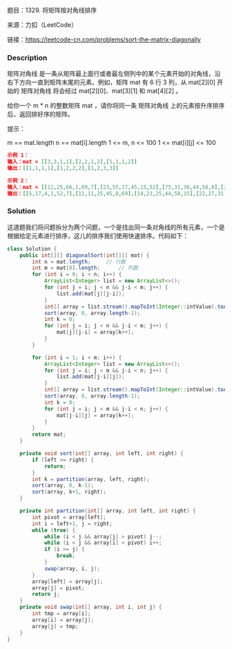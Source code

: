 题目：1329. 将矩阵按对角线排序

来源：力扣（LeetCode）

链接：https://leetcode-cn.com/problems/sort-the-matrix-diagonally


### Description

矩阵对角线 是一条从矩阵最上面行或者最左侧列中的某个元素开始的对角线，沿右下方向一直到矩阵末尾的元素。例如，矩阵 mat 有 6 行 3 列，从 mat[2][0] 开始的 矩阵对角线 将会经过 mat[2][0]、mat[3][1] 和 mat[4][2] 。

给你一个 m * n 的整数矩阵 mat ，请你将同一条 矩阵对角线 上的元素按升序排序后，返回排好序的矩阵。


提示：

m == mat.length
n == mat[i].length
1 <= m, n <= 100
1 <= mat[i][j] <= 100

```json
示例 1：
输入：mat = [[3,3,1,1],[2,2,1,2],[1,1,1,2]]
输出：[[1,1,1,1],[1,2,2,2],[1,2,3,3]]

示例 2：
输入：mat = [[11,25,66,1,69,7],[23,55,17,45,15,52],[75,31,36,44,58,8],[22,27,33,25,68,4],[84,28,14,11,5,50]]
输出：[[5,17,4,1,52,7],[11,11,25,45,8,69],[14,23,25,44,58,15],[22,27,31,36,50,66],[84,28,75,33,55,68]]
```



### Solution

这道题我们将问题拆分为两个问题，一个是找出同一条对角线的所有元素，一个是根据给定元素进行排序，这儿的排序我们使用快速排序。代码如下：

```java
class Solution {
    public int[][] diagonalSort(int[][] mat) {
        int n = mat.length;     // 行数
        int m = mat[0].length;      // 列数
        for (int i = 0; i < n; i++) {
            ArrayList<Integer> list = new ArrayList<>();
            for (int j = i; j < n && j-i < m; j++) {
                list.add(mat[j][j-i]);
            }
            int[] array = list.stream().mapToInt(Integer::intValue).toArray();
            sort(array, 0, array.length-1);
            int k = 0;
            for (int j = i; j < n && j-i < m; j++) {
                mat[j][j-i] = array[k++];
            }
        }

        for (int i = 1; i < m; i++) {
            ArrayList<Integer> list = new ArrayList<>();
            for (int j = i; j < m && j-i < n; j++) {
                list.add(mat[j-i][j]);
            }
            int[] array = list.stream().mapToInt(Integer::intValue).toArray();
            sort(array, 0, array.length-1);
            int k = 0;
            for (int j = i; j < m && j-i < n; j++) {
                mat[j-i][j] = array[k++];
            }
        }
        return mat;
    }

    private void sort(int[] array, int left, int right) {
        if (left >= right) {
            return;
        }
        int k = partition(array, left, right);
        sort(array, 0, k-1);
        sort(array, k+1, right);
    }

    private int partition(int[] array, int left, int right) {
        int pivot = array[left];
        int i = left+1, j = right;
        while (true) {
            while (i < j && array[j] > pivot) j--;
            while (i < j && array[i] < pivot) i++;
            if (i >= j) {
                break;
            }
            swap(array, i, j);
        }
        array[left] = array[j];
        array[j] = pivot;
        return j;
    }
    private void swap(int[] array, int i, int j) {
        int tmp = array[i];
        array[i] = array[j];
        array[j] = tmp;
    }
}
```

